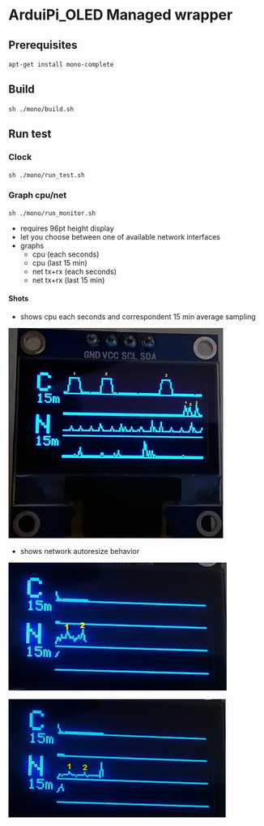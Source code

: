 # ArduiPi_OLED Managed wrapper

## Prerequisites

```
apt-get install mono-complete
```

## Build

```
sh ./mono/build.sh
```

## Run test

### Clock
```
sh ./mono/run_test.sh
```
	
### Graph cpu/net
```
sh ./mono/run_monitor.sh
```
- requires 96pt height display
- let you choose between one of available network interfaces
- graphs
	- cpu (each seconds)
	- cpu (last 15 min)
	- net tx+rx (each seconds)
	- net tx+rx (last 15 min)

#### Shots
- shows cpu each seconds and correspondent 15 min average sampling
	
![cpu](./mono/sshot/cpu1s.jpg)

- shows network autoresize behavior

![net1](./mono/sshot/net1.jpg)

![net1](./mono/sshot/net2.jpg)
